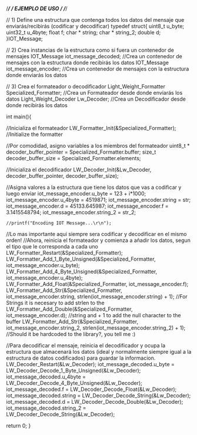 /*********************************************/
/** EJEMPLO DE USO **/
/*********************************************/

//  1) Define una estructura que contenga todos los datos del mensaje que enviarás/recibirás (codificar y decodificar)
typedef struct{
    uint8_t u_byte;
    uint32_t u_4byte;
    float f;
    char * string;
    char * string_2;
    double d;
}IOT_Message;

//  2) Crea instancias de la estructura como si fuera un contenedor de mensajes
IOT_Message iot_message_decoded; //Crea un contenedor de mensajes con la estructura donde recibirás los datos
IOT_Message iot_message_encoder; //Crea un contenedor de mensajes con la estructura donde enviarás los datos

//  3) Crea el formateador o decodificador
Light_Weight_Formatter Specialized_Formatter;   //Crea un Formateador desde donde enviarás los datos
Light_Weight_Decoder Lw_Decoder;                //Crea un Decodificador desde donde recibirás los datos

int main(){

//Inicializa el formateador
    LW_Formatter_Init(&Specialized_Formatter); //Initialize the formatter

//Por comodidad, asigno variables a los miembros del formateador
    uint8_t * decoder_buffer_pointer = Specialized_Formatter.buffer;
    size_t decoder_buffer_size = Specialized_Formatter.elements;

//Inicializa el decodificador
    LW_Decoder_Init(&Lw_Decoder, decoder_buffer_pointer, decoder_buffer_size);

//Asigna valores a la estructura que tiene los datos que vas a codificar y luego enviar
    iot_message_encoder.u_byte = 123 + i*1000;
    iot_message_encoder.u_4byte = 4519871;
    iot_message_encoder.string = str;
    iot_message_encoder.d = 45133.645987;
    iot_message_encoder.f = 3.1415548794;
    iot_message_encoder.string_2 = str_2;

    //printf("Encoding IOT Message...\r\n");

//Lo mas importante aqui siempre sera codificar y decodificar en el mismo orden! 
//Ahora, reinicia el formateador y comienza a añadir los datos, segun el tipo que le corresponda a cada uno
    LW_Formatter_Restart(&Specialized_Formatter);
    LW_Formatter_Add_1_Byte_Unsigned(&Specialized_Formatter, iot_message_encoder.u_byte);
    LW_Formatter_Add_4_Byte_Unsigned(&Specialized_Formatter, iot_message_encoder.u_4byte);
    LW_Formatter_Add_Float(&Specialized_Formatter, iot_message_encoder.f);
    LW_Formatter_Add_Str(&Specialized_Formatter, iot_message_encoder.string, strlen(iot_message_encoder.string) + 1);   //For Strings it is necesary to add strlen to the 
    LW_Formatter_Add_Double(&Specialized_Formatter, iot_message_encoder.d);                                             //string and + 1 to add the null character to the buffer
    LW_Formatter_Add_Str(&Specialized_Formatter, iot_message_encoder.string_2, strlen(iot_message_encoder.string_2) + 1); //Should it be hardcoded to the library?, you tell me :)

//Para decodificar el mensaje, reinicia el decodificador y ocupa la estructura que almacenará los datos (ideal y normalmente siempre igual a la estructura de datos codificados) para guardar la informacion.
    LW_Decoder_Restart(&Lw_Decoder);
    iot_message_decoded.u_byte = LW_Decoder_Decode_1_Byte_Unsigned(&Lw_Decoder);
    iot_message_decoded.u_4byte = LW_Decoder_Decode_4_Byte_Unsigned(&Lw_Decoder);
    iot_message_decoded.f = LW_Decoder_Decode_Float(&Lw_Decoder);
    iot_message_decoded.string = LW_Decoder_Decode_String(&Lw_Decoder);
    iot_message_decoded.d =  LW_Decoder_Decode_Double(&Lw_Decoder);
    iot_message_decoded.string_2 = LW_Decoder_Decode_String(&Lw_Decoder);
    
return 0;
}
